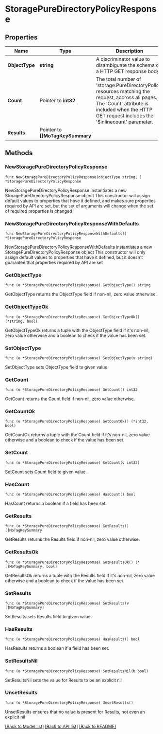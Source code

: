 # StoragePureDirectoryPolicyResponse

## Properties

Name | Type | Description | Notes
------------ | ------------- | ------------- | -------------
**ObjectType** | **string** | A discriminator value to disambiguate the schema of a HTTP GET response body. | 
**Count** | Pointer to **int32** | The total number of &#39;storage.PureDirectoryPolicy&#39; resources matching the request, accross all pages. The &#39;Count&#39; attribute is included when the HTTP GET request includes the &#39;$inlinecount&#39; parameter. | [optional] 
**Results** | Pointer to [**[]MoTagKeySummary**](MoTagKeySummary.md) |  | [optional] 

## Methods

### NewStoragePureDirectoryPolicyResponse

`func NewStoragePureDirectoryPolicyResponse(objectType string, ) *StoragePureDirectoryPolicyResponse`

NewStoragePureDirectoryPolicyResponse instantiates a new StoragePureDirectoryPolicyResponse object
This constructor will assign default values to properties that have it defined,
and makes sure properties required by API are set, but the set of arguments
will change when the set of required properties is changed

### NewStoragePureDirectoryPolicyResponseWithDefaults

`func NewStoragePureDirectoryPolicyResponseWithDefaults() *StoragePureDirectoryPolicyResponse`

NewStoragePureDirectoryPolicyResponseWithDefaults instantiates a new StoragePureDirectoryPolicyResponse object
This constructor will only assign default values to properties that have it defined,
but it doesn't guarantee that properties required by API are set

### GetObjectType

`func (o *StoragePureDirectoryPolicyResponse) GetObjectType() string`

GetObjectType returns the ObjectType field if non-nil, zero value otherwise.

### GetObjectTypeOk

`func (o *StoragePureDirectoryPolicyResponse) GetObjectTypeOk() (*string, bool)`

GetObjectTypeOk returns a tuple with the ObjectType field if it's non-nil, zero value otherwise
and a boolean to check if the value has been set.

### SetObjectType

`func (o *StoragePureDirectoryPolicyResponse) SetObjectType(v string)`

SetObjectType sets ObjectType field to given value.


### GetCount

`func (o *StoragePureDirectoryPolicyResponse) GetCount() int32`

GetCount returns the Count field if non-nil, zero value otherwise.

### GetCountOk

`func (o *StoragePureDirectoryPolicyResponse) GetCountOk() (*int32, bool)`

GetCountOk returns a tuple with the Count field if it's non-nil, zero value otherwise
and a boolean to check if the value has been set.

### SetCount

`func (o *StoragePureDirectoryPolicyResponse) SetCount(v int32)`

SetCount sets Count field to given value.

### HasCount

`func (o *StoragePureDirectoryPolicyResponse) HasCount() bool`

HasCount returns a boolean if a field has been set.

### GetResults

`func (o *StoragePureDirectoryPolicyResponse) GetResults() []MoTagKeySummary`

GetResults returns the Results field if non-nil, zero value otherwise.

### GetResultsOk

`func (o *StoragePureDirectoryPolicyResponse) GetResultsOk() (*[]MoTagKeySummary, bool)`

GetResultsOk returns a tuple with the Results field if it's non-nil, zero value otherwise
and a boolean to check if the value has been set.

### SetResults

`func (o *StoragePureDirectoryPolicyResponse) SetResults(v []MoTagKeySummary)`

SetResults sets Results field to given value.

### HasResults

`func (o *StoragePureDirectoryPolicyResponse) HasResults() bool`

HasResults returns a boolean if a field has been set.

### SetResultsNil

`func (o *StoragePureDirectoryPolicyResponse) SetResultsNil(b bool)`

 SetResultsNil sets the value for Results to be an explicit nil

### UnsetResults
`func (o *StoragePureDirectoryPolicyResponse) UnsetResults()`

UnsetResults ensures that no value is present for Results, not even an explicit nil

[[Back to Model list]](../README.md#documentation-for-models) [[Back to API list]](../README.md#documentation-for-api-endpoints) [[Back to README]](../README.md)


